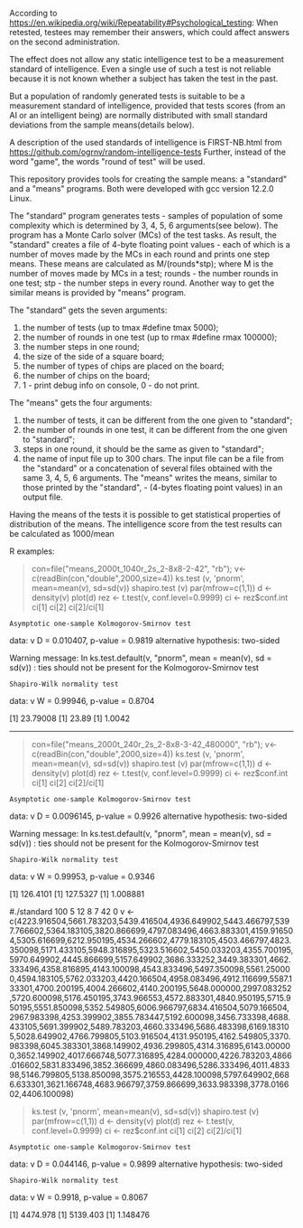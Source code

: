 
According to https://en.wikipedia.org/wiki/Repeatability#Psychological_testing:
    When retested, testees may remember their answers, which could affect answers on the second administration.

The effect does not allow any static intelligence test to be a measurement standard of intelligence.
Even a single use of such a test is not reliable because it is not known whether a subject has taken the test in the past.

But a population of randomly generated tests is suitable to be a measurement standard of intelligence, provided that tests scores (from an AI or an intelligent being) are normally distributed with small standard deviations from the sample means(details below).

A description of the used standards of intelligence is FIRST-NB.html from https://github.com/ogrnv/random-intelligence-tests
Further, instead of the word "game", the words "round of test" will be used.  

This repository provides tools for creating the sample means: a "standard" and a "means" programs.
Both were developed with gcc version 12.2.0 Linux.

The "standard" program generates tests - samples of population of some complexity which is determined by 3, 4, 5, 6 arguments(see below). The program has a Monte Carlo solver (MCs) of the test tasks.
As result, the "standard" creates a file of 4-byte floating point values ​​- each of which is a number of moves made by the MCs in each round and prints one step means.
These means ​​are calculated as M/(rounds*stp);
where M is the number of moves made by MCs in a test;
rounds -  the number rounds in one test;
stp - the number steps in every round.
Another way to get the similar means is provided by "means" program.

The "standard" gets the seven arguments:
1) the number of tests (up to tmax #define tmax 5000);
2) the number of rounds in one test (up to rmax #define rmax 100000);
3) the number steps in one round;
4) the size of the side of a square board;
5) the number of types of chips are placed on the board;
6) the number of chips on the board;
7) 1 - print debug info on console, 0 - do not print.

The "means" gets the four arguments:
1) the number of tests, it can be different from the one given to "standard";
2) the number of rounds in one test, it can be different from the one given to "standard";
3) steps in one round, it should be the same as given to "standard";
4) the name of input file up to 300 chars.
The input file can be a file from the "standard" or a concatenation of several files obtained with the same 3, 4, 5, 6 arguments.
The "means" writes the means, similar to those printed by the "standard", - (4-bytes floating point values) in an output file.

Having the means of the tests it is possible to get statistical properties of distribution of the means.
The intelligence score from the test results can be calculated as 1000/mean

R examples:

> con=file("means_2000t_1040r_2s_2-8x8-2-42", "rb");
v<-c(readBin(con,"double",2000,size=4))
ks.test (v, 'pnorm', mean=mean(v), sd=sd(v))
shapiro.test (v)
par(mfrow=c(1,1))
d <- density(v)
plot(d)
rez <- t.test(v, conf.level=0.9999)
ci <- rez$conf.int
ci[1]
ci[2]
ci[2]/ci[1]

	Asymptotic one-sample Kolmogorov-Smirnov test

data:  v
D = 0.010407, p-value = 0.9819
alternative hypothesis: two-sided

Warning message:
In ks.test.default(v, "pnorm", mean = mean(v), sd = sd(v)) :
  ties should not be present for the Kolmogorov-Smirnov test

	Shapiro-Wilk normality test

data:  v
W = 0.99946, p-value = 0.8704

[1] 23.79008
[1] 23.89
[1] 1.0042
> 
-----
> con=file("means_2000t_240r_2s_2-8x8-3-42_480000", "rb");
v<-c(readBin(con,"double",2000,size=4))
ks.test (v, 'pnorm', mean=mean(v), sd=sd(v))
shapiro.test (v)
par(mfrow=c(1,1))
d <- density(v)
plot(d)
rez <- t.test(v, conf.level=0.9999)
ci <- rez$conf.int
ci[1]
ci[2]
ci[2]/ci[1]

	Asymptotic one-sample Kolmogorov-Smirnov test

data:  v
D = 0.0096145, p-value = 0.9926
alternative hypothesis: two-sided

Warning message:
In ks.test.default(v, "pnorm", mean = mean(v), sd = sd(v)) :
  ties should not be present for the Kolmogorov-Smirnov test

	Shapiro-Wilk normality test

data:  v
W = 0.99953, p-value = 0.9346

[1] 126.4101
[1] 127.5327
[1] 1.008881
> 
#./standard 100 5 12 8 7 42 0
v <- c(4223.916504,5661.783203,5439.416504,4936.649902,5443.466797,5397.766602,5364.183105,3820.866699,4797.083496,4663.883301,4159.916504,5305.616699,6212.950195,4534.266602,4779.183105,4503.466797,4823.350098,5171.433105,5948.316895,5323.516602,5450.033203,4355.700195,5970.649902,4445.866699,5157.649902,3686.333252,3449.383301,4662.333496,4358.816895,4143.100098,4543.833496,5497.350098,5561.250000,4594.183105,5762.033203,4420.166504,4958.083496,4912.116699,5587.133301,4700.200195,4004.266602,4140.200195,5648.000000,2997.083252,5720.600098,5176.450195,3743.966553,4572.883301,4840.950195,5715.950195,5551.850098,5352.549805,6006.966797,6834.416504,5079.166504,2967.983398,4253.399902,3855.783447,5192.600098,3456.733398,4688.433105,5691.399902,5489.783203,4660.333496,5686.483398,6169.183105,5028.649902,4766.799805,5103.916504,4131.950195,4162.549805,3370.983398,6045.383301,3868.149902,4936.299805,4314.316895,6143.000000,3652.149902,4017.666748,5077.316895,4284.000000,4226.783203,4866.016602,5831.833496,3852.366699,4860.083496,5286.333496,4011.483398,5146.799805,5138.850098,3575.216553,4428.100098,5797.649902,6686.633301,3621.166748,4683.966797,3759.866699,3633.983398,3778.016602,4406.100098)
> ks.test (v, 'pnorm', mean=mean(v), sd=sd(v))
shapiro.test (v)
par(mfrow=c(1,1))
d <- density(v)
plot(d)
rez <- t.test(v, conf.level=0.9999)
ci <- rez$conf.int
ci[1]
ci[2]
ci[2]/ci[1]

	Asymptotic one-sample Kolmogorov-Smirnov test

data:  v
D = 0.044146, p-value = 0.9899
alternative hypothesis: two-sided


	Shapiro-Wilk normality test

data:  v
W = 0.9918, p-value = 0.8067

[1] 4474.978
[1] 5139.403
[1] 1.148476
>
